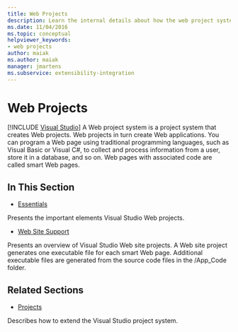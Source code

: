 ```yaml
---
title: Web Projects
description: Learn the internal details about how the web project system work in Visual Studio, for developers who want to extend Visual Studio.
ms.date: 11/04/2016
ms.topic: conceptual
helpviewer_keywords:
- web projects
author: maiak
ms.author: maiak
manager: jmartens
ms.subservice: extensibility-integration
---
```

# Web Projects

 [!INCLUDE [Visual Studio](~/includes/applies-to-version/vs-windows-only.md)]
A Web project system is a project system that creates Web projects. Web projects in turn create Web applications. You can program a Web page using traditional programming languages, such as Visual Basic or Visual C#, to collect and process information from a user, store it in a database, and so on. Web pages with associated code are called smart Web pages.

## In This Section
- [Essentials](../../extensibility/internals/web-project-essentials.md)

 Presents the important elements Visual Studio Web projects.

- [Web Site Support](../../extensibility/internals/web-site-support.md)

 Presents an overview of Visual Studio Web site projects. A Web site project generates one executable file for each smart Web page. Additional executable files are generated from the source code files in the /App_Code folder.

## Related Sections
- [Projects](../../extensibility/internals/projects.md)

 Describes how to extend the Visual Studio project system.
